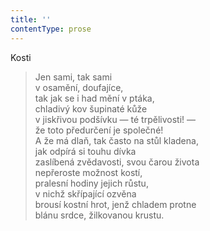 ```yaml
---
title: ''
contentType: prose
---
```


Kosti

> Jen sami, tak sami  
> v osamění, doufajíce,  
> tak jak se i had mění v ptáka,  
> chladivý kov šupinaté kůže  
> v jiskřivou podšívku — té trpělivosti! —  
> že toto předurčení je společné!  
> A že má dlaň, tak často na stůl kladena,  
> jak odpírá si touhu dívka  
> zaslíbená zvědavosti, svou čarou života  
> nepřeroste možnost kostí,  
> pralesní hodiny jejich růstu,  
> v nichž skřípající ozvěna  
> brousí kostní hrot, jenž chladem protne  
> blánu srdce, žilkovanou krustu.

